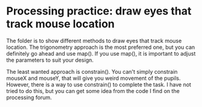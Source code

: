 # Processing practice: draw eyes that track mouse location
The folder is to show different methods to draw eyes that track mouse location.
The trigonometry approach is the most preferred one, but you can definitely go ahead and use map(). If you use map(), it is important to adjust the parameters to suit your design.

The least wanted approach is constrain(). You can't simply constrain mouseX and mouseY, that will give you weird movement of the pupils. However, there is a way to use constrain() to complete the task. I have not tried to do this, but you can get some idea from the code I find on the processing forum.
